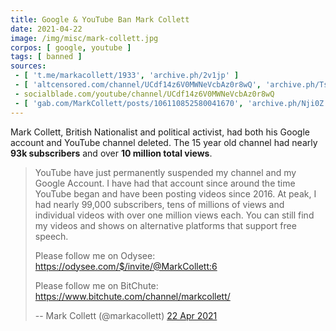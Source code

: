```yaml
---
title: Google & YouTube Ban Mark Collett
date: 2021-04-22
image: /img/misc/mark-collett.jpg
corpos: [ google, youtube ]
tags: [ banned ]
sources:
 - [ 't.me/markacollett/1933', 'archive.ph/2v1jp' ]
 - [ 'altcensored.com/channel/UCdf14z6V0MWNeVcbAz0r8wQ', 'archive.ph/TsV2i' ]
 - socialblade.com/youtube/channel/UCdf14z6V0MWNeVcbAz0r8wQ
 - [ 'gab.com/MarkCollett/posts/106110852580041670', 'archive.ph/Nji0Z' ]
---
```


Mark Collett, British Nationalist and political activist, had both his Google
account and YouTube channel deleted. The 15 year old channel had nearly **93k
subscribers** and over **10 million total views**.

> YouTube have just permanently suspended my channel and my Google Account. I
> have had that account since around the time YouTube began and have been
> posting videos since 2016. At peak, I had nearly 99,000 subscribers, tens of
> millions of views and individual videos with over one million views each.
> You can still find my videos and shows on alternative platforms that support
> free speech.
>
> Please follow me on Odysee: https://odysee.com/$/invite/@MarkCollett:6
>
> Please follow me on BitChute: https://www.bitchute.com/channel/markcollett/
>
> -- Mark Collett (@markacollett) [22 Apr 2021](https://archive.ph/2v1jp#selection-113.0-115.89)
